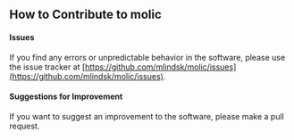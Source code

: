 ## How to Contribute to molic

#### Issues
If you find any errors or unpredictable behavior in the software, please use the issue tracker at [https://github.com/mlindsk/molic/issues](https://github.com/mlindsk/molic/issues).

#### Suggestions for Improvement
If you want to suggest an improvement to the software, please make a pull request.
